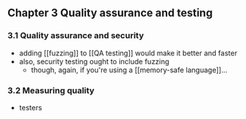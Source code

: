 ## Chapter 3 Quality assurance and testing
### 3.1 Quality assurance and security
- adding [[fuzzing]] to [[QA testing]] would make it better and faster
- also, security testing ought to include fuzzing
	- though, again, if you're using a [[memory-safe language]]...
### 3.2 Measuring quality
- testers